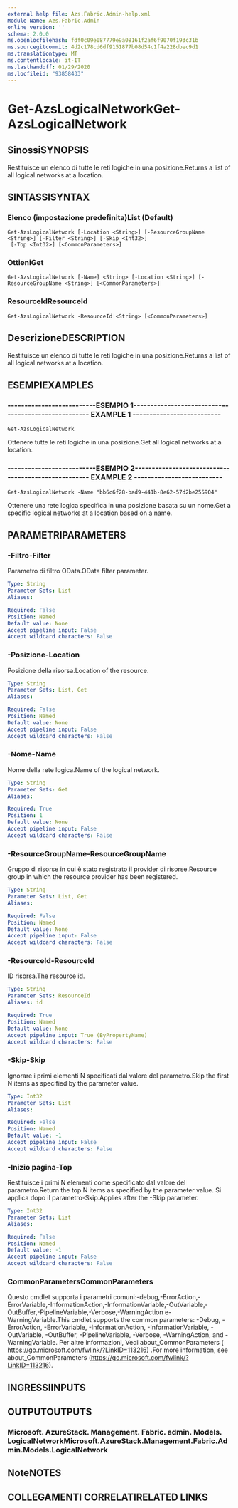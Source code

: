 ```yaml
---
external help file: Azs.Fabric.Admin-help.xml
Module Name: Azs.Fabric.Admin
online version: ''
schema: 2.0.0
ms.openlocfilehash: fdf0c09e087779e9a08161f2af6f9070f193c31b
ms.sourcegitcommit: 4d2c178cd6df9151877b08d54c1f4a228dbec9d1
ms.translationtype: MT
ms.contentlocale: it-IT
ms.lasthandoff: 01/29/2020
ms.locfileid: "93858433"
---
```

# <span data-ttu-id="f9898-101">Get-AzsLogicalNetwork</span><span class="sxs-lookup"><span data-stu-id="f9898-101">Get-AzsLogicalNetwork</span></span>

## <span data-ttu-id="f9898-102">Sinossi</span><span class="sxs-lookup"><span data-stu-id="f9898-102">SYNOPSIS</span></span>
<span data-ttu-id="f9898-103">Restituisce un elenco di tutte le reti logiche in una posizione.</span><span class="sxs-lookup"><span data-stu-id="f9898-103">Returns a list of all logical networks at a location.</span></span>

## <span data-ttu-id="f9898-104">SINTASSI</span><span class="sxs-lookup"><span data-stu-id="f9898-104">SYNTAX</span></span>

### <span data-ttu-id="f9898-105">Elenco (impostazione predefinita)</span><span class="sxs-lookup"><span data-stu-id="f9898-105">List (Default)</span></span>
```
Get-AzsLogicalNetwork [-Location <String>] [-ResourceGroupName <String>] [-Filter <String>] [-Skip <Int32>]
 [-Top <Int32>] [<CommonParameters>]
```

### <span data-ttu-id="f9898-106">Ottieni</span><span class="sxs-lookup"><span data-stu-id="f9898-106">Get</span></span>
```
Get-AzsLogicalNetwork [-Name] <String> [-Location <String>] [-ResourceGroupName <String>] [<CommonParameters>]
```

### <span data-ttu-id="f9898-107">ResourceId</span><span class="sxs-lookup"><span data-stu-id="f9898-107">ResourceId</span></span>
```
Get-AzsLogicalNetwork -ResourceId <String> [<CommonParameters>]
```

## <span data-ttu-id="f9898-108">Descrizione</span><span class="sxs-lookup"><span data-stu-id="f9898-108">DESCRIPTION</span></span>
<span data-ttu-id="f9898-109">Restituisce un elenco di tutte le reti logiche in una posizione.</span><span class="sxs-lookup"><span data-stu-id="f9898-109">Returns a list of all logical networks at a location.</span></span>

## <span data-ttu-id="f9898-110">ESEMPI</span><span class="sxs-lookup"><span data-stu-id="f9898-110">EXAMPLES</span></span>

### <span data-ttu-id="f9898-111">--------------------------ESEMPIO 1--------------------------</span><span class="sxs-lookup"><span data-stu-id="f9898-111">-------------------------- EXAMPLE 1 --------------------------</span></span>
```
Get-AzsLogicalNetwork
```

<span data-ttu-id="f9898-112">Ottenere tutte le reti logiche in una posizione.</span><span class="sxs-lookup"><span data-stu-id="f9898-112">Get all logical networks at a location.</span></span>

### <span data-ttu-id="f9898-113">--------------------------ESEMPIO 2--------------------------</span><span class="sxs-lookup"><span data-stu-id="f9898-113">-------------------------- EXAMPLE 2 --------------------------</span></span>
```
Get-AzsLogicalNetwork -Name "bb6c6f28-bad9-441b-8e62-57d2be255904"
```

<span data-ttu-id="f9898-114">Ottenere una rete logica specifica in una posizione basata su un nome.</span><span class="sxs-lookup"><span data-stu-id="f9898-114">Get a specific logical networks at a location based on a name.</span></span>

## <span data-ttu-id="f9898-115">PARAMETRI</span><span class="sxs-lookup"><span data-stu-id="f9898-115">PARAMETERS</span></span>

### <span data-ttu-id="f9898-116">-Filtro</span><span class="sxs-lookup"><span data-stu-id="f9898-116">-Filter</span></span>
<span data-ttu-id="f9898-117">Parametro di filtro OData.</span><span class="sxs-lookup"><span data-stu-id="f9898-117">OData filter parameter.</span></span>

```yaml
Type: String
Parameter Sets: List
Aliases: 

Required: False
Position: Named
Default value: None
Accept pipeline input: False
Accept wildcard characters: False
```

### <span data-ttu-id="f9898-118">-Posizione</span><span class="sxs-lookup"><span data-stu-id="f9898-118">-Location</span></span>
<span data-ttu-id="f9898-119">Posizione della risorsa.</span><span class="sxs-lookup"><span data-stu-id="f9898-119">Location of the resource.</span></span>

```yaml
Type: String
Parameter Sets: List, Get
Aliases: 

Required: False
Position: Named
Default value: None
Accept pipeline input: False
Accept wildcard characters: False
```

### <span data-ttu-id="f9898-120">-Nome</span><span class="sxs-lookup"><span data-stu-id="f9898-120">-Name</span></span>
<span data-ttu-id="f9898-121">Nome della rete logica.</span><span class="sxs-lookup"><span data-stu-id="f9898-121">Name of the logical network.</span></span>

```yaml
Type: String
Parameter Sets: Get
Aliases: 

Required: True
Position: 1
Default value: None
Accept pipeline input: False
Accept wildcard characters: False
```

### <span data-ttu-id="f9898-122">-ResourceGroupName</span><span class="sxs-lookup"><span data-stu-id="f9898-122">-ResourceGroupName</span></span>
<span data-ttu-id="f9898-123">Gruppo di risorse in cui è stato registrato il provider di risorse.</span><span class="sxs-lookup"><span data-stu-id="f9898-123">Resource group in which the resource provider has been registered.</span></span>

```yaml
Type: String
Parameter Sets: List, Get
Aliases: 

Required: False
Position: Named
Default value: None
Accept pipeline input: False
Accept wildcard characters: False
```

### <span data-ttu-id="f9898-124">-ResourceId</span><span class="sxs-lookup"><span data-stu-id="f9898-124">-ResourceId</span></span>
<span data-ttu-id="f9898-125">ID risorsa.</span><span class="sxs-lookup"><span data-stu-id="f9898-125">The resource id.</span></span>

```yaml
Type: String
Parameter Sets: ResourceId
Aliases: id

Required: True
Position: Named
Default value: None
Accept pipeline input: True (ByPropertyName)
Accept wildcard characters: False
```

### <span data-ttu-id="f9898-126">-Skip</span><span class="sxs-lookup"><span data-stu-id="f9898-126">-Skip</span></span>
<span data-ttu-id="f9898-127">Ignorare i primi elementi N specificati dal valore del parametro.</span><span class="sxs-lookup"><span data-stu-id="f9898-127">Skip the first N items as specified by the parameter value.</span></span>

```yaml
Type: Int32
Parameter Sets: List
Aliases: 

Required: False
Position: Named
Default value: -1
Accept pipeline input: False
Accept wildcard characters: False
```

### <span data-ttu-id="f9898-128">-Inizio pagina</span><span class="sxs-lookup"><span data-stu-id="f9898-128">-Top</span></span>
<span data-ttu-id="f9898-129">Restituisce i primi N elementi come specificato dal valore del parametro.</span><span class="sxs-lookup"><span data-stu-id="f9898-129">Return the top N items as specified by the parameter value.</span></span>
<span data-ttu-id="f9898-130">Si applica dopo il parametro-Skip.</span><span class="sxs-lookup"><span data-stu-id="f9898-130">Applies after the -Skip parameter.</span></span>

```yaml
Type: Int32
Parameter Sets: List
Aliases: 

Required: False
Position: Named
Default value: -1
Accept pipeline input: False
Accept wildcard characters: False
```

### <span data-ttu-id="f9898-131">CommonParameters</span><span class="sxs-lookup"><span data-stu-id="f9898-131">CommonParameters</span></span>
<span data-ttu-id="f9898-132">Questo cmdlet supporta i parametri comuni:-debug,-ErrorAction,-ErrorVariable,-InformationAction,-InformationVariable,-OutVariable,-OutBuffer,-PipelineVariable,-Verbose,-WarningAction e-WarningVariable.</span><span class="sxs-lookup"><span data-stu-id="f9898-132">This cmdlet supports the common parameters: -Debug, -ErrorAction, -ErrorVariable, -InformationAction, -InformationVariable, -OutVariable, -OutBuffer, -PipelineVariable, -Verbose, -WarningAction, and -WarningVariable.</span></span> <span data-ttu-id="f9898-133">Per altre informazioni, Vedi about_CommonParameters ( https://go.microsoft.com/fwlink/?LinkID=113216) .</span><span class="sxs-lookup"><span data-stu-id="f9898-133">For more information, see about_CommonParameters (https://go.microsoft.com/fwlink/?LinkID=113216).</span></span>

## <span data-ttu-id="f9898-134">INGRESSI</span><span class="sxs-lookup"><span data-stu-id="f9898-134">INPUTS</span></span>

## <span data-ttu-id="f9898-135">OUTPUT</span><span class="sxs-lookup"><span data-stu-id="f9898-135">OUTPUTS</span></span>

### <span data-ttu-id="f9898-136">Microsoft. AzureStack. Management. Fabric. admin. Models. LogicalNetwork</span><span class="sxs-lookup"><span data-stu-id="f9898-136">Microsoft.AzureStack.Management.Fabric.Admin.Models.LogicalNetwork</span></span>

## <span data-ttu-id="f9898-137">Note</span><span class="sxs-lookup"><span data-stu-id="f9898-137">NOTES</span></span>

## <span data-ttu-id="f9898-138">COLLEGAMENTI CORRELATI</span><span class="sxs-lookup"><span data-stu-id="f9898-138">RELATED LINKS</span></span>

